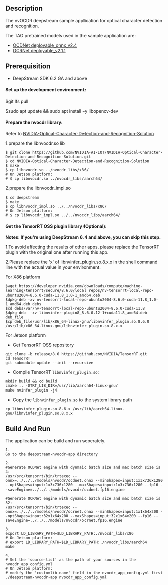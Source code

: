 ## Description
The nvOCDR deepstream sample application for optical character detection and recognition.

The TAO pretrained models used in the sample application are:
* [OCDNet deployable_onnx_v2.4](https://catalog.ngc.nvidia.com/orgs/nvidia/teams/tao/models/ocdnet)
* [OCRNet deployable_v2.1.1](https://catalog.ngc.nvidia.com/orgs/nvidia/teams/tao/models/ocrnet)

## Prerequisition
* DeepStream SDK 6.2 GA and above

#### **Set up the development environment**:
$git lfs pull

$sudo apt update && sudo apt install -y libopencv-dev

#### **Prepare the nvocdr library**:
Refer to [NVIDIA-Optical-Character-Detection-and-Recognition-Solution](https://github.com/NVIDIA-AI-IOT/NVIDIA-Optical-Character-Detection-and-Recognition-Solution/tree/main)

1.prepare the libnvocdr.so lib
```shell
$ git clone https://github.com/NVIDIA-AI-IOT/NVIDIA-Optical-Character-Detection-and-Recognition-Solution.git
$ cd NVIDIA-Optical-Character-Detection-and-Recognition-Solution
$ make
$ cp libnvocdr.so ../nvocdr_libs/x86/
# On Jetson platform:
# $ cp libnvocdr.so ../nvocdr_libs/aarch64/
```

2.prepare the libnvocdr_impl.so
```shell
$ cd deepstream
$ make
$ cp libnvocdr_impl.so ../../nvocdr_libs/x86/
# On Jetson platform:
# $ cp libnvocdr_impl.so ../../nvocdr_libs/aarch64/
```

#### **Get the TensorRT OSS plugin library (Optional)**:

**Notes: If you're using DeepStream 6.4 and above, you can skip this step.**

1.To avoid affecting the results of other apps, please replace the TensorRT plugin with the original one after running this app.  

2.Please replace the 'x' of libnvinfer_plugin.so.8.x.x in the shell command line with the actual value in your environment.

For X86 platform
```shell
$wget https://developer.nvidia.com/downloads/compute/machine-learning/tensorrt/secure/8.6.0/local_repos/nv-tensorrt-local-repo-ubuntu2004-8.6.0-cuda-11.8_1.0-1_amd64.deb
$dpkg-deb -xv nv-tensorrt-local-repo-ubuntu2004-8.6.0-cuda-11.8_1.0-1_amd64.deb debs
$cd debs/var/nv-tensorrt-local-repo-ubuntu2004-8.6.0-cuda-11.8
$dpkg-deb  -xv libnvinfer-plugin8_8.6.0.12-1+cuda11.8_amd64.deb deb_file
$cp deb_file/usr/lib/x86_64-linux-gnu/libnvinfer_plugin.so.8.6.0  /usr/lib/x86_64-linux-gnu/libnvinfer_plugin.so.8.x.x
```

For Jetson platform
- Get TensorRT OSS repository
```shell
git clone -b release/8.6 https://github.com/NVIDIA/TensorRT.git
cd TensorRT
git submodule update --init --recursive
```

- Compile TensorRT `libnvinfer_plugin.so`:
```shell
mkdir build && cd build
cmake .. -DTRT_LIB_DIR=/usr/lib/aarch64-linux-gnu/
make nvinfer_plugin -j4
```

- Copy the `libnvinfer_plugin.so` to the system library path
```shell
cp libnvinfer_plugin.so.8.6.x /usr/lib/aarch64-linux-gnu/libnvinfer_plugin.so.8.x.x
```

## Build And Run
The application can be build and run seperately.

```
1.
Go to the deepstream-nvocdr-app directory

2.
#Generate OCDNet engine with dynmaic batch size and max batch size is 4:
/usr/src/tensorrt/bin/trtexec --onnx=../../../models/nvocdr/ocdnet.onnx --minShapes=input:1x3x736x1280 --optShapes=input:1x3x736x1280 --maxShapes=input:1x3x736x1280 --fp16 --saveEngine=../../../models/nvocdr/ocdnet.fp16.engine

#Generate OCRNet engine with dynamic batch size and max batch size is 32:
/usr/src/tensorrt/bin/trtexec --onnx=../../../models/nvocdr/ocrnet.onnx --minShapes=input:1x1x64x200 --optShapes=input:32x1x64x200 --maxShapes=input:32x1x64x200 --fp16 --saveEngine=../../../models/nvocdr/ocrnet.fp16.engine

3.
export LD_LIBRARY_PATH=$LD_LIBRARY_PATH:./nvocdr_libs/x86
# On Jetson platform:
# export LD_LIBRARY_PATH=$LD_LIBRARY_PATH:./nvocdr_libs/aarch64
make

4.
# Set the 'source-list' as the path of your sources in the nvocdr_app_config.yml
# On Jetson platform:
# modify the 'customlib-name' field in the nvocdr_app_config.yml first
./deepstream-nvocdr-app nvocdr_app_config.yml
```